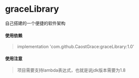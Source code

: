 # graceLibrary
自己搭建的一个便捷的软件架构

#### 使用依赖
>  implementation 'com.github.CaostGrace:graceLibrary:1.0'

#### 使用注意
>  项目需要支持lambda表达式，也就是说jdk版本需要为1.8
